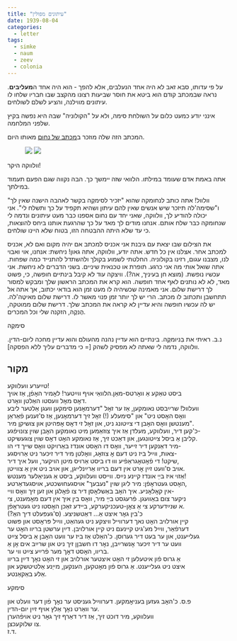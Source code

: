 ```yaml
---
title: "עיתונים מפולין"
date: 1939-08-04
categories:
  - letter
tags:
  - simke
  - naum
  - zeev
  - colonia
---
```


על פי עדותו, סבא זאב לא היה אחד הנעלבים, אלא להפך - הוא היה אחד ה**מעליבים**.
נראה שבמכתב קודם הוא ביטא את חוסר שביעות רצונו
מהקצב שבו חבריו שלחו לו עיתונים מווילנה,
והציע לשלם לשולחים.

אינני יודע כמעט כלום על השולחת סימה,
ולא על "הקולוניה" שבה היא נפשה בקיץ שלפני המלחמה.

המכתב הזה שלה מוזכר ב[מכתב של נחום](/pupko-papers/letter/naum-looming-war/)
מאותו היום.

<figure class="half">
    <a  href="/pupko-papers/assets/images/1939-08-04-simke-newspapers-1.jpg">
    <img src="/pupko-papers/assets/images/1939-08-04-simke-newspapers-1.jpg"></a>
    <a  href="/pupko-papers/assets/images/1939-08-04-simke-newspapers-2.jpg">
    <img src="/pupko-papers/assets/images/1939-08-04-simke-newspapers-2.jpg"></a>
</figure>

וולווקה היקר!

אתה באמת אדם שעומד במילתו. הלוואי שזה יימשך כך. הבה נקווה שגם הפעם תעמוד במילתך.

וולוול! אתה כותב לנחומקה שהוא "יזכיר לסימקֶה בקשר לאהבה הישנה שאין לך" ו"שסימה'לה
תיזכר שיש אנשים שאין להם עיתון ושהיא תקפיד על כך ותשלח לי".
אני יכולה להודיע לך, וולווקה, שאני יחד עם נחום אספנו כבר מעט עיתונים ונדמה לי
שנחומקה כבר שלח אותם. אנחנו מודים לך מאד על כך שהרגעת אותנו ביחס להוצאות, כי
עד שלא היתה ההבטחה הזו, בטוח שלא היינו שולחים.

את הצילום שבו יצאת עם גיבנת אני אכניס למכתב אם יהיה מקום ואם לא, אכניס למכתב אחר.
אצלנו אין כל חדש. אתה יודע, וולווקה, אתה גאון!
ניחשת: אנחנו, אוי ואבוי לנו, מצבנו עגום, רזינו בקולוניה.
החלטתי לשמוע בקולך ולהשתדל להתנייד כמה שפחות.
אתה שואל אותי מה אני כרגע. תופרת או טכנאית שיניים. בשני הדברים
לא ניחשת. אני עכשיו נופשת. (מוצא חן בעיניך, אה?).
וויצקה עוד לא קיבל בינתיים חופשה, כי, פשוט מאד, לא לא נותנים לאף אחד חופשה.
הוא קרא את המכתב הראשון שלך ומבקש למסור לך דרישת שלום. אני מאמינה שכשיהיה
לו מעט זמן הוא בודאי יכתוב, אך אתה אל תתחשבן ותכתוב לו מכתב. הרי יש לך יותר זמן
פנוי מאשר לו.
דרישת שלום מאיטֶה'לה. יש לה עכשיו חופשה והיא עדיין לא קראה את המכתב שלך.
דרישת שלום ממוטקה, הֶנקֶה, הזקנה שלי וכל המכרים.

סימקֶה

נ.ב. ראיתי את בִניומקֶה.
בינתיים הוא עדיין נהנה מהעולם והוא עדיין מחכה ליום-הדין.
וולווקה, נדמה לי שאתה לא מפסיק לשהק [= כי מדברים עליך ללא הפסקה].

## מקור

טײַערע וועלווקע!  
ביסט טאַקע אַ וואׇרטס-מאַן.הלוואַי אויף ווײַטער! לאׇמיר האׇפֿן, אַז אויך  
דאׇס מאׇל וועסטו האַלטן וואׇרט.  
וועלוול! שרײַבסט נאומקען, אַז ער זאׇל "דערמאׇנען סימקען וועגן אַלטער ליבע  
וואׇס האׇסט ניט" און "סימעלע (!) זאׇל זיך דערמאׇנען, אַז ס'זענען פֿאַראַן  
מענטשן וואׇס האׇבן די צײַטונג ניט, און זאׇל זי דאׇס אׇפּהיטן און צושיקן מיר".  
כ'קען דיר, וועלווקע, מעלדן אַז איך צוזאַמען מיט נאומקען האׇבן שוין צונויפֿגע-  
קליבן אַ ביסל צײַטונגען, און דאַכט זיך, אַז נאומקע האׇט דאׇס שוין צוגעשיקט.  
מיר דאַנקען דיר זייער, וואׇס דו האׇסט אונדז באַרויִקט וואׇס שייך די הו-  
צאות, ווײַל ביז ניט דעם אׇ צוזאׇג, וואׇלטן מיר דיר זיכער ניט אַרויסגע-  
שיקט! די פֿאׇטאׇגראַפֿיע וווּ דוּ ביסט אַרויס מיטן הויקער, וועל איך דיר,  
אויב ס'וועט זײַן אׇרט אין דעם בריוו אַרײַנלייגן, און אויב ניט אין אַ צווייטן.  
אַזוי איז בײַ אונדז קיינע נײַס. ווייסט וועלווקע, ביסט אַ געניאַלער מענטש!  
האׇסט געטראׇפֿן: מיר ליגן שוין "נעבעך" אויסגעחושכטע, אויסגעדאַרטע,   
אין קאׇלאׇניע. איך האׇב באַשלאׇסן דיר צו פֿאׇלגן און זען זיך וואׇס וויי-  
ניקער צום באַוועגן. פֿרעגסט בײַ מיר, וואׇס בין איך אין דעם מאׇמענט, צי  
א שנײַדערקע צי אַ צאׇן-טעכניקערקע, ביידע זאַכן האׇסטו ניט געטראׇפֿן.  
כ'בין גאׇר איצט אַ... דאַטשניצע. (ס'געפעלט דיך האַ?)  
קיין אורלויב האׇט נאך דערווייל וויצקע ניט געהאַט, ווײַל פּראׇסט און פּשוט  
דערפֿאַר, ווײַל מע'גיט קיינעם ניט קיין אורלויבן. דײַן ערשטן בריוו האׇט ער  
געלייענט, און ער בעט דיר גערוסן. כ'האַלט אַז ביז ער וועט האׇבן אַ ביסל צײַט  
וועט ער דיר זיכער אׇנשרײַבן, נאׇר דו חשבןן זיך ניט און שרײַב אים אׇן אַ  
בריוו, האׇסט דאׇך מער פֿרײַע צײַט ווי ער.  
אַ גרוס פֿון איטעלען זי האׇט  איצטער אורלויב און זי האׇט נאׇך דײַן בריוו   
איצט ניט געלייענט. אַ גרוס פֿון מאׇטקען, הענקען, מייַנע אַלטיטשקע און  
אַלע באַקאַנטע.  

סימקע  

פ.ס. כ'האׇב געזען בעניאׇמקען. דערווײַל געניסט ער נאׇך פֿון דער וועלט און  
ער וואַרט נאׇך אַלץ אויף זײַן יום-הדין.   
וועלווקע, מיר דוכט זיך, אַז דיר דאַרף זיך גאׇר ניט אויפֿהערן  
צו שלוקעכצן.  
                 ד.ז.  
